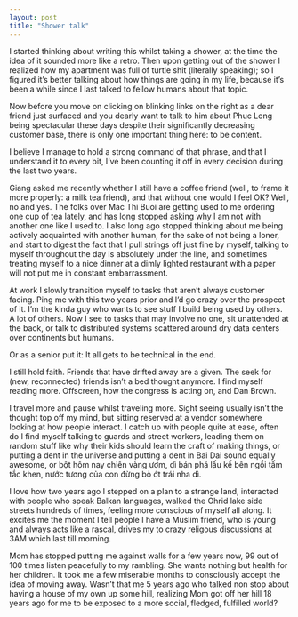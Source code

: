 ```yaml
---
layout: post
title: "Shower talk"
---
```


I started thinking about writing this whilst taking a shower, at the time the idea of it sounded more like a retro. Then upon getting out of the shower I realized how my apartment was full of turtle shit (literally speaking); so I figured it’s better talking about how things are going in my life, because it’s been a while since I last talked to fellow humans about that topic.

Now before you move on clicking on blinking links on the right as a dear friend just surfaced and you dearly want to talk to him about Phuc Long being spectacular these days despite their significantly decreasing customer base, there is only one important thing here: to be content.

I believe I manage to hold a strong command of that phrase, and that I understand it to every bit, I’ve been counting it off in every decision during the last two years.

Giang asked me recently whether I still have a coffee friend (well, to frame it more properly: a milk tea friend), and that without one would I feel OK? Well, no and yes. The folks over Mac Thi Buoi are getting used to me ordering one cup of tea lately, and has long stopped asking why I am not with another one like I used to. I also long ago stopped thinking about me being actively acquainted with another human, for the sake of not being a loner, and start to digest the fact that I pull strings off just fine by myself, talking to myself throughout the day is absolutely under the line, and sometimes treating myself to a nice dinner at a dimly lighted restaurant with a paper will not put me in constant embarrassment.

At work I slowly transition myself to tasks that aren’t always customer facing. Ping me with this two years prior and I’d go crazy over the prospect of it. I’m the kinda guy who wants to see stuff I build being used by others. A lot of others. Now I see to tasks that may involve no one, sit unattended at the back, or talk to distributed systems scattered around dry data centers over continents but humans.

Or as a senior put it: It all gets to be technical in the end.

I still hold faith. Friends that have drifted away are a given. The seek for (new, reconnected) friends isn’t a bed thought anymore. I find myself reading more. Offscreen, how the congress is acting on, and Dan Brown.

I travel more and pause whilst traveling more. Sight seeing usually isn’t the thought top off my mind, but sitting reserved at a vendor somewhere looking at how people interact. I catch up with people quite at ease, often do I find myself talking to guards and street workers, leading them on random stuff like why their kids should learn the craft of making things, or putting a dent in the universe and putting a dent in Bai Dai sound equally awesome, or bột hôm nay chiên vàng ươm, dì bán phá lấu kế bên ngồi tấm tắc khen, nước tương của con đừng bỏ ớt trái nha dì.

I love how two years ago I stepped on a plan to a strange land, interacted with people who speak Balkan languages, walked the Ohrid lake side streets hundreds of times, feeling more conscious of myself all along. It excites me the moment I tell people I have a Muslim friend, who is young and always acts like a rascal, drives my to crazy religous discussions at 3AM which last till morning.

Mom has stopped putting me against walls for a few years now, 99 out of 100 times listen peacefully to my rambling. She wants nothing but health for her children. It took me a few miserable months to consciously accept the idea of moving away. Wasn’t that me 5 years ago who talked non stop about having a house of my own up some hill, realizing Mom got off her hill 18 years ago for me to be exposed to a more social, fledged, fulfilled world?

